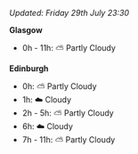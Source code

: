 *Updated: Friday 29th July 23:30*

**Glasgow**

* 0h - 11h: :partly_sunny: Partly Cloudy

**Edinburgh**

* 0h: :partly_sunny: Partly Cloudy
* 1h: :cloud: Cloudy
* 2h - 5h: :partly_sunny: Partly Cloudy
* 6h: :cloud: Cloudy
* 7h - 11h: :partly_sunny: Partly Cloudy
